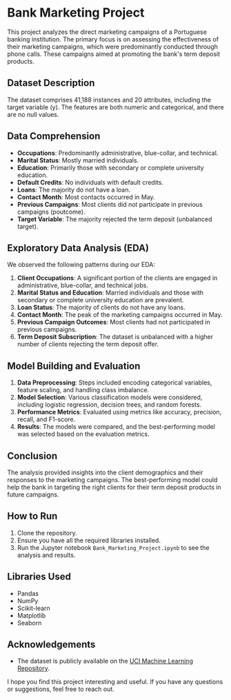 
# Bank Marketing Project

This project analyzes the direct marketing campaigns of a Portuguese banking institution. The primary focus is on assessing the effectiveness of their marketing campaigns, which were predominantly conducted through phone calls. These campaigns aimed at promoting the bank's term deposit products.

## Dataset Description

The dataset comprises 41,188 instances and 20 attributes, including the target variable (y). The features are both numeric and categorical, and there are no null values.

## Data Comprehension

- **Occupations**: Predominantly administrative, blue-collar, and technical.
- **Marital Status**: Mostly married individuals.
- **Education**: Primarily those with secondary or complete university education.
- **Default Credits**: No individuals with default credits.
- **Loans**: The majority do not have a loan.
- **Contact Month**: Most contacts occurred in May.
- **Previous Campaigns**: Most clients did not participate in previous campaigns (poutcome).
- **Target Variable**: The majority rejected the term deposit (unbalanced target).

## Exploratory Data Analysis (EDA)

We observed the following patterns during our EDA:

1. **Client Occupations**: A significant portion of the clients are engaged in administrative, blue-collar, and technical jobs.
2. **Marital Status and Education**: Married individuals and those with secondary or complete university education are prevalent.
3. **Loan Status**: The majority of clients do not have any loans.
4. **Contact Month**: The peak of the marketing campaigns occurred in May.
5. **Previous Campaign Outcomes**: Most clients had not participated in previous campaigns.
6. **Term Deposit Subscription**: The dataset is unbalanced with a higher number of clients rejecting the term deposit offer.

## Model Building and Evaluation

1. **Data Preprocessing**: Steps included encoding categorical variables, feature scaling, and handling class imbalance.
2. **Model Selection**: Various classification models were considered, including logistic regression, decision trees, and random forests.
3. **Performance Metrics**: Evaluated using metrics like accuracy, precision, recall, and F1-score.
4. **Results**: The models were compared, and the best-performing model was selected based on the evaluation metrics.

## Conclusion

The analysis provided insights into the client demographics and their responses to the marketing campaigns. The best-performing model could help the bank in targeting the right clients for their term deposit products in future campaigns.

## How to Run

1. Clone the repository.
2. Ensure you have all the required libraries installed.
3. Run the Jupyter notebook `Bank_Marketing_Project.ipynb` to see the analysis and results.

## Libraries Used

- Pandas
- NumPy
- Scikit-learn
- Matplotlib
- Seaborn

## Acknowledgements

- The dataset is publicly available on the [UCI Machine Learning Repository](https://archive.ics.uci.edu/ml/datasets/bank+marketing).

I hope you find this project interesting and useful. If you have any questions or suggestions, feel free to reach out.
